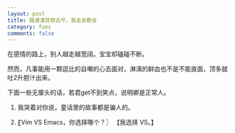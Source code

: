 ```yaml
---
layout: post
title: 路漫漫其修远兮，我走会歇会
category: funs
comments: false
---
```

在感情的路上，别人越走越宽阔，宝宝却磕碰不断。

然而，凡事能用一颗逗比的自嘲的心去面对，淋漓的鲜血也不是不能直面，顶多就吐2升胆汁出来。

下面一些无厘头的话，若君get不到笑点，说明卿是正常人。

1. 我哭着对你说，童话里的故事都是骗人的。

2. 〖Vim VS  Emacs，你选择哪个？〗
【我选择 VS。】